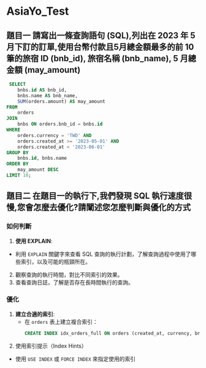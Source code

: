 # AsiaYo_Test

## 題目一 請寫出一條查詢語句 (SQL),列出在 2023 年 5 月下訂的訂單,使用台幣付款且5月總金額最多的前 10 筆的旅宿 ID (bnb_id), 旅宿名稱 (bnb_name), 5 月總金額 (may_amount)

```sql
 SELECT 
    bnbs.id AS bnb_id,
    bnbs.name AS bnb_name,
    SUM(orders.amount) AS may_amount
FROM 
    orders
JOIN 
    bnbs ON orders.bnb_id = bnbs.id
WHERE 
    orders.currency = 'TWD' AND
    orders.created_at >= '2023-05-01' AND 
    orders.created_at < '2023-06-01'
GROUP BY 
    bnbs.id, bnbs.name
ORDER BY 
    may_amount DESC
LIMIT 10; 
```


## 題目二 在題目一的執行下,我們發現 SQL 執行速度很慢,您會怎麼去優化?請闡述您怎麼判斷與優化的方式


### 如何判斷
 1. **使用 EXPLAIN**:
   - 利用 `EXPLAIN` 關鍵字來查看 SQL 查詢的執行計劃，了解查詢過程中使用了哪些索引，以及可能的瓶頸所在。
 2. 觀察查詢的執行時間，對比不同索引的效果。
 3. 查看查詢日誌，了解是否存在長時間執行的查詢。

### 優化

1. **建立合適的索引**:
   - 在 `orders` 表上建立複合索引：
     ```sql
     CREATE INDEX idx_orders_full ON orders (created_at, currency, bnb_id, amount);
     ```
2. 使用索引提示（Index Hints）
 - 使用 `USE INDEX` 或 `FORCE INDEX` 來指定使用的索引





